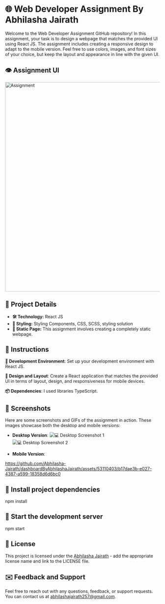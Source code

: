 # 🌐 Web Developer Assignment By Abhilasha Jairath

Welcome to the Web Developer Assignment GitHub repository! In this assignment, your task is to design a webpage that matches the provided UI using React JS. The assignment includes creating a responsive design to adapt to the mobile version. Feel free to use colors, images, and font sizes of your choice, but keep the layout and appearance in line with the given UI.

## 👁️ Assignment UI 
<img width="682" alt="Assignment" src="https://github.com/Abhilasha-Jairath/dashboardByAbhilashaJairath/assets/53110403/054a3fbb-8294-4855-83b8-aae5bae0cc09">

## 📂 Project Details

- **🛠️ Technology:** React JS
- **💅 Styling:** Styling Components, CSS, SCSS, styling solution
- **📃 Static Page:** This assignment involves creating a completely static webpage.

## 📜 Instructions
**🔨 Development Environment**: Set up your development environment with React JS.

**🎨 Design and Layout**: Create a React application that matches the provided UI in terms of layout, design, and responsiveness for mobile devices.

**📦 Dependencies**: I used libraries TypeScript.

## 📸 Screenshots

Here are some screenshots and GIFs of the assignment in action. These images showcase both the desktop and mobile versions:

- **Desktop Version**: ![💻 Desktop Screenshot 1](https://github.com/Abhilasha-Jairath/dashboardByAbhilashaJairath/assets/53110403/cf96eae5-4421-41ca-99d0-bc781238bf6c)
![💻 Desktop Screenshot 2](https://github.com/Abhilasha-Jairath/dashboardByAbhilashaJairath/assets/53110403/a8a5cfdd-025b-4cf6-bb08-99be4177997c)

- **Mobile Version**: 


https://github.com/Abhilasha-Jairath/dashboardByAbhilashaJairath/assets/53110403/b17dae3b-e027-4387-a599-18358d6d6bc0


## 🚀 Install project dependencies
npm install

## 🏁 Start the development server
npm start

## 📄 License

This project is licensed under the [Abhilasha Jairath](LICENSE.md) - add the appropriate license name and link to the LICENSE file.

## ✉️ Feedback and Support

Feel free to reach out with any questions, feedback, or support requests. You can contact us at [abhilashajairath257@gmail.com](mailto:abhilashajairath257@gmail.com).
